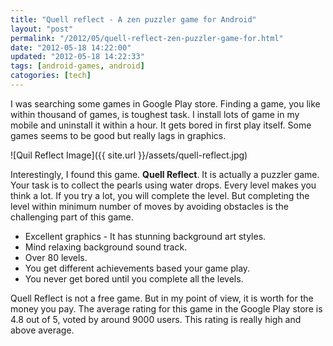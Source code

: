 ```yaml
---
title: "Quell reflect - A zen puzzler game for Android"
layout: "post"
permalink: "/2012/05/quell-reflect-zen-puzzler-game-for.html"
date: "2012-05-18 14:22:00"
updated: "2012-05-18 14:22:33"
tags: [android-games, android]
catogories: [tech]
---
```

I was searching some games in Google Play store. Finding a game, you like within thousand of games, is toughest task. I install lots of game in my mobile and uninstall it within a hour. It gets bored in first play itself. Some games seems to be good but really lags in graphics.

![Quil Reflect Image]({{ site.url }}/assets/quell-reflect.jpg)

Interestingly, I found this game. <b>Quell Reflect</b>. It is actually a puzzler game. Your task is to collect the pearls using water drops. Every level makes you think a lot. If you try a lot, you will complete the level. But completing the level within minimum number of moves by avoiding obstacles is the challenging part of this game.

* Excellent graphics - It has stunning background art styles.
* Mind relaxing background sound track.
* Over 80 levels.
* You get different achievements based your game play.
* You never get bored until you complete all the levels.

Quell Reflect is not a free game. But in my point of view, it is worth for the money you pay. The average rating for this game in the Google Play store is 4.8 out of 5, voted by around 9000 users. This rating is really high and above average.
